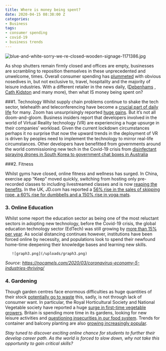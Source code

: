 ```yaml
---
title: Where is money being spent?
date: 2020-04-15 08:38:00 Z
categories:
- Business
tags:
- consumer spending
- covid-19
- business trends
---
```


![blue-and-white-sorry-we-re-closed-wooden-signage-1171386.jpg](/uploads/blue-and-white-sorry-we-re-closed-wooden-signage-1171386.jpg)


As shop shutters remain firmly closed and offices are empty, businesses are scrambling to reposition themselves in these unprecedented and unwelcome, times. Overall consumer spending has [plummeted](https://www.ft.com/content/d184fa0a-6904-11ea-800d-da70cff6e4d3) with obvious nosedives in, but not exclusive to, travel, hospitality and the majority of leisure industries. 
With a different retailer in the news daily, ([Debenhams](https://www.bbc.co.uk/news/business-52182199) , [Cath Kidston](https://www.bbc.co.uk/news/business-52172005) and many more), then what IS money being spent on?

###1. Technology
Whilst supply chain problems continue to shake the tech sector, telehealth and teleconferencing have become a [crucial part of daily life](https://www.businessinsider.com/five-ways-coronavirus-will-affect-the-connectivity-tech-industry-2020?r=US&IR=T) for many. Zoom has unsurprisingly reported [huge gains](https://www.asiaone.com/money/company-might-be-biggest-winner-crisis). 
But it’s not all doom-and-gloom. Business insiders report that developers involved in the world of Virtual Reality technology (VR) are experiencing a huge upsurge in their companies’ workload. Given the current lockdown circumstances perhaps it no surprise that now the upward trends in the deployment of VR is driven by peoples need to implement the technology to mirror real-life circumstances. Other developers have benefitted from governments around the world commissioning new tech in the Covid-19  crisis from [disinfectant spraying drones in South Korea to government chat boxes in Australia](https://www.wsj.com/articles/fever-detecting-goggles-and-disinfectant-drones-countries-turn-to-tech-to-fight-coronavirus-11583832616?utm_source=Triggermail&utm_medium=email&utm_campaign=Post%20Blast%20bii-connectivity-and-tech:%20Five%20ways%20the%20coronavirus%20pandemic%20could%20impact%20the%20connectivity%20and%20tech%20industries&utm_term=BII%20List%20Connectivity%20Content%20ONLY)


###2. Fitness 

Whilst gyms have closed, online fitness and wellness has surged. In China, exercise app “Keep” moved quickly, switching from hosting only pre-recorded classes to including livestreamed classes and is now [reaping the benefits](https://news.cgtn.com/news/2020-03-31/Discover-the-world-of-online-fitness-during-the-COVID-19-pandemic-P9jWHcrPc4/index.html). 
In the UK, JD.com has reported a [56% rise in the sales of skipping rope, a 60% rise for dumbbells  and a 150% rise in yoga mats](https://nocamels.com/2020/03/coronavirus-economy-5-industries-thriving/). 

### 3. Online Education
Whilst some report the education sector as being one of the most reluctant sectors in adopting new technology, before the Covid-19 crisis, the global education technology sector (EdTech) was still growing by [more than 15% per year](https://www.usnews.com/news/best-countries/articles/2020-04-02/coronavirus-pandemic-tests-countries-abilities-to-create-effective-online-education). As social distancing continues however, institutions have been forced online by necessity, and populations look to spend their newfound home-time deepening their knowledge bases and learning new skills. 

       ![graph3.png](/uploads/graph3.png)

*Source: https://nocamels.com/2020/03/coronavirus-economy-5-industries-thriving/*


### 4. Gardening 
Though garden centres face enormous difficulties as huge quantities of their stock [potentially go to waste](https://www.bbc.co.uk/news/uk-england-devon-52111584) this, sadly, is not through lack of consumer want.
In particular, the Royal Horticultural Society and National Vegetable society have reported a huge  [surge in first-time vegetable growers](https://www.bbc.co.uk/news/uk-england-52009161). Britain is spending more time in its gardens, looking for new leisure activities and [questioning insecurities in our food system](https://www.itv.com/news/london/2020-03-23/gardeners-turning-to-grow-your-own-during-coronavirus-crisis/). Trends for container and balcony planting are also [growing increasingly popular](https://www.ft.com/content/081aefd8-63a7-11ea-a6cd-df28cc3c6a68).

*Stay tuned to discover exciting online chance for students to further their develop career path. As the world is forced to slow down, why not take this opportunity to gain critical skills?* 

